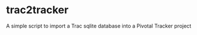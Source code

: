 trac2tracker
============

A simple script to import a Trac sqlite database into a Pivotal Tracker project
